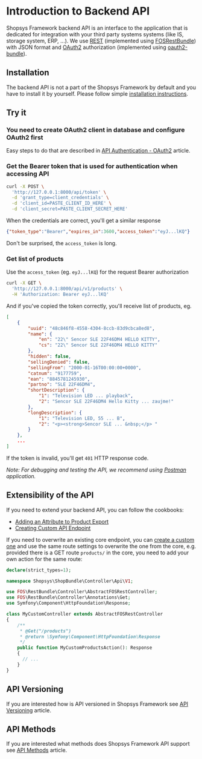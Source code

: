 # Introduction to Backend API

Shopsys Framework backend API is an interface to the application that is dedicated for integration with your third party systems systems (like IS, storage system, ERP, ...).
We use [REST](https://en.wikipedia.org/wiki/Representational_state_transfer) (implemented using [FOSRestBundle](https://github.com/FriendsOfSymfony/FOSRestBundle)) with JSON format and [OAuth2](https://oauth.net/2/) authorization (implemented using [oauth2-bundle](https://github.com/trikoder/oauth2-bundle)).

## Installation

The backend API is not a part of the Shopsys Framework by default and you have to install it by yourself.
Please follow simple [installation instructions](/docs/backend-api/backend-api-installation.md).

## Try it

### You need to create OAuth2 client in database and configure OAuth2 first

Easy steps to do that are described in [API Authentication - OAuth2](/docs/backend-api/api-authentication-oauth2.md) article.

### Get the Bearer token that is used for authentication when accessing API

```bash
curl -X POST \
  'http://127.0.0.1:8000/api/token' \
  -d 'grant_type=client_credentials' \
  -d 'client_id=PASTE_CLIENT_ID_HERE' \
  -d 'client_secret=PASTE_CLIENT_SECRET_HERE'
```

When the credentials are correct, you'll get a similar response
```json
{"token_type":"Bearer","expires_in":3600,"access_token":"eyJ...lKQ"}
```

Don't be surprised, the `access_token` is long.

### Get list of products

Use the `access_token` (eg. `eyJ...lKQ`) for the request Bearer authorization

```bash
curl -X GET \
  'http://127.0.0.1:8000/api/v1/products' \
  -H 'Authorization: Bearer eyJ...lKQ'
```

And if you've copied the token correctly, you'll receive list of products, eg.

```json
[
    {
        "uuid": "48c846f8-4558-4304-8ccb-83d9cbca8ed8",
        "name": {
            "en": "22\" Sencor SLE 22F46DM4 HELLO KITTY",
            "cs": "22\" Sencor SLE 22F46DM4 HELLO KITTY"
        },
        "hidden": false,
        "sellingDenied": false,
        "sellingFrom": "2000-01-16T00:00:00+0000",
        "catnum": "9177759",
        "ean": "8845781245930",
        "partno": "SLE 22F46DM4",
        "shortDescription": {
            "1": "Television LED ... playback",
            "2": "Sencor SLE 22F46DM4 Hello Kitty ... zaujme!"
        },
        "longDescription": {
            "1": "Television LED, 55 ... B",
            "2": "<p><strong>Sencor SLE ... &nbsp;</p> "
        }
    },
    ...
]
```

If the token is invalid, you'll get `401` HTTP response code.

*Note: For debugging and testing the API, we recommend using [Postman](https://www.getpostman.com/apps) application.*

## Extensibility of the API
If you need to extend your backend API, you can follow the cookbooks:
* [Adding an Attribute to Product Export](/docs/cookbook/backend-api/adding-an-attribute-to-product-export.md)
* [Creating Custom API Endpoint](/docs/cookbook/backend-api/creating-custom-api-endpoint.md)

If you need to overwrite an existing core endpoint, you can [create a custom one](/docs/cookbook/backend-api/creating-custom-api-endpoint.md) and use the same route settings to overwrite the one from the core,
e.g. provided there is a GET route `products/` in the core, you need to add your own action for the same route:
```php
declare(strict_types=1);

namespace Shopsys\ShopBundle\Controller\Api\V1;

use FOS\RestBundle\Controller\AbstractFOSRestController;
use FOS\RestBundle\Controller\Annotations\Get;
use Symfony\Component\HttpFoundation\Response;

class MyCustomController extends AbstractFOSRestController
{
    /**
     * @Get("/products")
     * @return \Symfony\Component\HttpFoundation\Response
     */
    public function MyCustomProductsAction(): Response
    {
      // ...
    }
}
```

## API Versioning

If you are interested how is API versioned in Shopsys Framework see [API Versioning](/docs/backend-api/api-versioning.md) article.

## API Methods

If you are interested what methods does Shopsys Framework API support see [API Methods](/docs/backend-api/api-methods.md) article.
